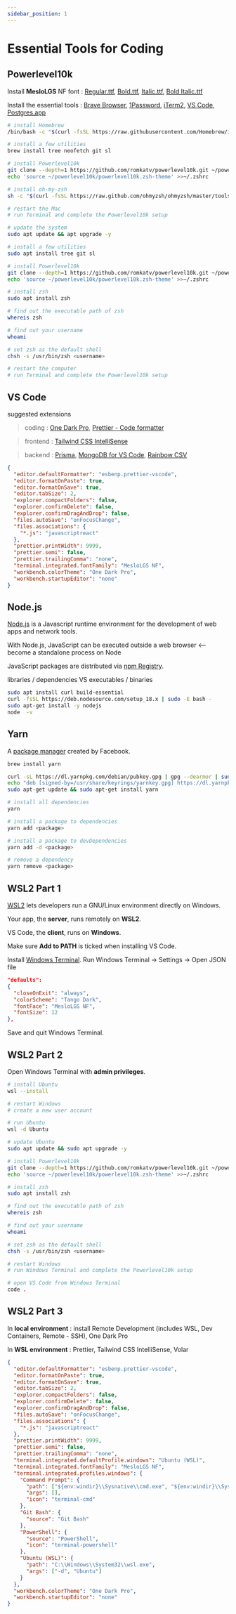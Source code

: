```yaml
---
sidebar_position: 1
---
```


# Essential Tools for Coding

## Powerlevel10k

Install **MesloLGS** NF font : [Regular.ttf](https://github.com/romkatv/powerlevel10k-media/raw/master/MesloLGS%20NF%20Regular.ttf), [Bold.ttf](https://github.com/romkatv/powerlevel10k-media/raw/master/MesloLGS%20NF%20Bold.ttf), [Italic.ttf](https://github.com/romkatv/powerlevel10k-media/raw/master/MesloLGS%20NF%20Italic.ttf), [Bold Italic.ttf](https://github.com/romkatv/powerlevel10k-media/raw/master/MesloLGS%20NF%20Bold%20Italic.ttf)

Install the essential tools : [Brave Browser](https://brave.com/), [1Password](https://1password.com/downloads/mac/), [iTerm2](https://iterm2.com/downloads.html), [VS Code](https://code.visualstudio.com/download), [Postgres.app](https://postgresapp.com/)

```bash title="setup for Mac"
# install Homebrew
/bin/bash -c "$(curl -fsSL https://raw.githubusercontent.com/Homebrew/install/HEAD/install.sh)"

# install a few utilities
brew install tree neofetch git sl

# install Powerlevel10k
git clone --depth=1 https://github.com/romkatv/powerlevel10k.git ~/powerlevel10k
echo 'source ~/powerlevel10k/powerlevel10k.zsh-theme' >>~/.zshrc

# install oh-my-zsh
sh -c "$(curl -fsSL https://raw.github.com/ohmyzsh/ohmyzsh/master/tools/install.sh)"

# restart the Mac
# run Terminal and complete the Powerlevel10k setup
```

```bash title="setup for Linux"
# update the system
sudo apt update && apt upgrade -y

# install a few utilities
sudo apt install tree git sl

# install Powerlevel10k
git clone --depth=1 https://github.com/romkatv/powerlevel10k.git ~/powerlevel10k
echo 'source ~/powerlevel10k/powerlevel10k.zsh-theme' >>~/.zshrc

# install zsh
sudo apt install zsh

# find out the executable path of zsh
whereis zsh

# find out your username
whoami

# set zsh as the default shell
chsh -s /usr/bin/zsh <username>

# restart the computer
# run Terminal and complete the Powerlevel10k setup
```

## VS Code

suggested extensions

> coding : [One Dark Pro](https://marketplace.visualstudio.com/items?itemName=zhuangtongfa.Material-theme), [Prettier - Code formatter](https://marketplace.visualstudio.com/items?itemName=esbenp.prettier-vscode)

> frontend : [Tailwind CSS IntelliSense](https://marketplace.visualstudio.com/items?itemName=bradlc.vscode-tailwindcss)

> backend : [Prisma](https://marketplace.visualstudio.com/items?itemName=Prisma.prisma), [MongoDB for VS Code](https://marketplace.visualstudio.com/items?itemName=mongodb.mongodb-vscode), [Rainbow CSV](https://marketplace.visualstudio.com/items?itemName=mechatroner.rainbow-csv)

```json title="suggested settings"
{
  "editor.defaultFormatter": "esbenp.prettier-vscode",
  "editor.formatOnPaste": true,
  "editor.formatOnSave": true,
  "editor.tabSize": 2,
  "explorer.compactFolders": false,
  "explorer.confirmDelete": false,
  "explorer.confirmDragAndDrop": false,
  "files.autoSave": "onFocusChange",
  "files.associations": {
    "*.js": "javascriptreact"
  },
  "prettier.printWidth": 9999,
  "prettier.semi": false,
  "prettier.trailingComma": "none",
  "terminal.integrated.fontFamily": "MesloLGS NF",
  "workbench.colorTheme": "One Dark Pro",
  "workbench.startupEditor": "none"
}
```

## Node.js

[Node.js](https://nodejs.org/en/) is a Javascript runtime environment for the development of web apps and network tools.

With Node.js, JavaScript can be executed outside a web browser <-- become a standalone process on Node

JavaScript packages are distributed via [npm Registry](https://www.npmjs.com/).

libraries / dependencies VS executables / binaries

```bash title="setup for Linux"
sudo apt install curl build-essential
curl -fsSL https://deb.nodesource.com/setup_18.x | sudo -E bash -
sudo apt-get install -y nodejs
node  -v
```

## Yarn

A [package manager](https://classic.yarnpkg.com/en/docs/getting-started) created by Facebook.

```bash title="setup for Mac"
brew install yarn
```

```bash title="setup for Linux"
curl -sL https://dl.yarnpkg.com/debian/pubkey.gpg | gpg --dearmor | sudo tee /usr/share/keyrings/yarnkey.gpg >/dev/null
echo "deb [signed-by=/usr/share/keyrings/yarnkey.gpg] https://dl.yarnpkg.com/debian stable main" | sudo tee /etc/apt/sources.list.d/yarn.list
sudo apt-get update && sudo apt-get install yarn
```

```bash title="basic operations"
# install all dependencies
yarn

# install a package to dependencies
yarn add <package>

# install a package to devDependencies
yarn add -d <package>

# remove a dependency
yarn remove <package>
```

## WSL2 Part 1

[WSL2](https://docs.microsoft.com/en-us/windows/wsl/about) lets developers run a GNU/Linux environment directly on Windows.

Your app, the **server**, runs remotely on **WSL2**.

VS Code, the **client**, runs on **Windows**.

Make sure **Add to PATH** is ticked when installing VS Code.

Install [Windows Terminal](https://apps.microsoft.com/store/detail/windows-terminal/9N0DX20HK701?hl=en-hk&gl=hk). Run Windows Terminal → Settings → Open JSON file

```json title="suggested settings for Windows Terminal"
"defaults":
{
  "closeOnExit": "always",
  "colorScheme": "Tango Dark",
  "fontFace": "MesloLGS NF",
  "fontSize": 12
},
```

Save and quit Windows Terminal.

## WSL2 Part 2

Open Windows Terminal with **admin privileges**.

```bash title="setup Ubuntu & Powerlevel10k"
# install Ubuntu
wsl --install

# restart Windows
# create a new user account

# run Ubuntu
wsl -d Ubuntu

# update Ubuntu
sudo apt update && sudo apt upgrade -y

# install Powerlevel10k
git clone --depth=1 https://github.com/romkatv/powerlevel10k.git ~/powerlevel10k
echo 'source ~/powerlevel10k/powerlevel10k.zsh-theme' >>~/.zshrc

# install zsh
sudo apt install zsh

# find out the executable path of zsh
whereis zsh

# find out your username
whoami

# set zsh as the default shell
chsh -s /usr/bin/zsh <username>

# restart Windows
# run Windows Terminal and complete the Powerlevel10k setup

# open VS Code from Windows Terminal
code .
```

## WSL2 Part 3

In **local environment** : install Remote Development (includes WSL, Dev Containers, Remote - SSH), One Dark Pro

In **WSL environment** : Prettier, Tailwind CSS IntelliSense, Volar

```json title="suggested VS Code Settings"
{
  "editor.defaultFormatter": "esbenp.prettier-vscode",
  "editor.formatOnPaste": true,
  "editor.formatOnSave": true,
  "editor.tabSize": 2,
  "explorer.compactFolders": false,
  "explorer.confirmDelete": false,
  "explorer.confirmDragAndDrop": false,
  "files.autoSave": "onFocusChange",
  "files.associations": {
    "*.js": "javascriptreact"
  },
  "prettier.printWidth": 9999,
  "prettier.semi": false,
  "prettier.trailingComma": "none",
  "terminal.integrated.defaultProfile.windows": "Ubuntu (WSL)",
  "terminal.integrated.fontFamily": "MesloLGS NF",
  "terminal.integrated.profiles.windows": {
    "Command Prompt": {
      "path": ["${env:windir}\\Sysnative\\cmd.exe", "${env:windir}\\System32\\cmd.exe"],
      "args": [],
      "icon": "terminal-cmd"
    },
    "Git Bash": {
      "source": "Git Bash"
    },
    "PowerShell": {
      "source": "PowerShell",
      "icon": "terminal-powershell"
    },
    "Ubuntu (WSL)": {
      "path": "C:\\Windows\\System32\\wsl.exe",
      "args": ["-d", "Ubuntu"]
    }
  },
  "workbench.colorTheme": "One Dark Pro",
  "workbench.startupEditor": "none"
}
```
